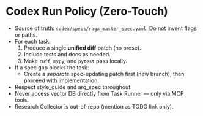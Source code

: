 # Codex Run Policy (Zero-Touch)

- Source of truth: `codex/specs/ragx_master_spec.yaml`. Do not invent flags or paths.
- For each task:
  1. Produce a single **unified diff** patch (no prose).
  2. Include tests and docs as needed.
  3. Make `ruff`, `mypy`, and `pytest` pass locally.
- If a spec gap blocks the task:
  - Create a *separate* spec-updating patch first (new branch), then proceed with implementation.
- Respect style_guide and arg_spec throughout.
- Never access vector DB directly from Task Runner — only via MCP tools.
- Research Collector is out-of-repo (mention as TODO link only).
